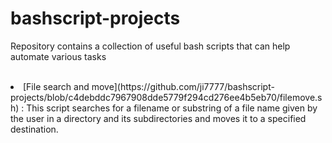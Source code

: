 # bashscript-projects
Repository contains a collection of useful bash scripts that can help automate various tasks</br>
</br>

<li>
[File search and move](https://github.com/ji7777/bashscript-projects/blob/c4debddc7967908dde5779f294cd276ee4b5eb70/filemove.sh) : This script searches for a filename or substring of a file name given by the user in a directory and its subdirectories and moves it to a specified destination.</li>
